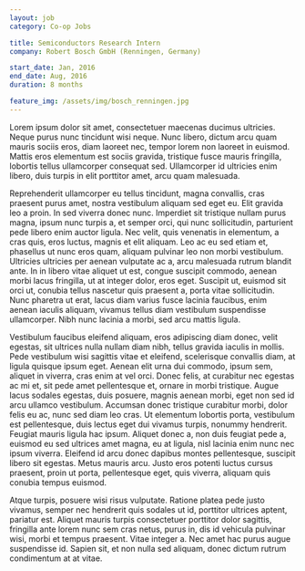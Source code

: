 ```yaml
---
layout: job
category: Co-op Jobs

title: Semiconductors Research Intern
company: Robert Bosch GmbH (Renningen, Germany)

start_date: Jan, 2016
end_date: Aug, 2016
duration: 8 months

feature_img: /assets/img/bosch_renningen.jpg
---
```


Lorem ipsum dolor sit amet, consectetuer maecenas ducimus ultricies. Neque purus nunc tincidunt wisi neque. Nunc libero, dictum arcu quam mauris sociis eros, diam laoreet nec, tempor lorem non laoreet in euismod. Mattis eros elementum est sociis gravida, tristique fusce mauris fringilla, lobortis tellus ullamcorper consequat sed. Ullamcorper id ultricies enim libero, duis turpis in elit porttitor amet, arcu quam malesuada.

Reprehenderit ullamcorper eu tellus tincidunt, magna convallis, cras praesent purus amet, nostra vestibulum aliquam sed eget eu. Elit gravida leo a proin. In sed viverra donec nunc. Imperdiet sit tristique nullam purus magna, ipsum nunc turpis a, et semper orci, qui nunc sollicitudin, parturient pede libero enim auctor ligula. Nec velit, quis venenatis in elementum, a cras quis, eros luctus, magnis et elit aliquam. Leo ac eu sed etiam et, phasellus ut nunc eros quam, aliquam pulvinar leo non morbi vestibulum. Ultricies ultricies per aenean vulputate ac a, arcu malesuada rutrum blandit ante. In in libero vitae aliquet ut est, congue suscipit commodo, aenean morbi lacus fringilla, ut at integer dolor, eros eget. Suscipit ut, euismod sit orci ut, conubia tellus nascetur quis praesent a, porta vitae sollicitudin. Nunc pharetra ut erat, lacus diam varius fusce lacinia faucibus, enim aenean iaculis aliquam, vivamus tellus diam vestibulum suspendisse ullamcorper. Nibh nunc lacinia a morbi, sed arcu mattis ligula.

Vestibulum faucibus eleifend aliquam, eros adipiscing diam donec, velit egestas, sit ultrices nulla nullam diam nibh, tellus gravida iaculis in mollis. Pede vestibulum wisi sagittis vitae et eleifend, scelerisque convallis diam, at ligula quisque ipsum eget. Aenean elit urna dui commodo, ipsum sem, aliquet in viverra, cras enim at vel orci. Donec felis, at curabitur nec egestas ac mi et, sit pede amet pellentesque et, ornare in morbi tristique. Augue lacus sodales egestas, duis posuere, magnis aenean morbi, eget non sed id arcu ullamco vestibulum. Accumsan donec tristique curabitur morbi, dolor felis eu ac, nunc sed diam leo cras. Ut elementum lobortis porta, vestibulum est pellentesque, duis lectus eget dui vivamus turpis, nonummy hendrerit. Feugiat mauris ligula hac ipsum. Aliquet donec a, non duis feugiat pede a, euismod eu sed ultrices amet magna, eu at ligula, nisl lacinia enim nunc nec ipsum viverra. Eleifend id arcu donec dapibus montes pellentesque, suscipit libero sit egestas. Metus mauris arcu. Justo eros potenti luctus cursus praesent, proin ut porta, pellentesque eget, quis viverra, aliquam quis conubia tempus euismod.

Atque turpis, posuere wisi risus vulputate. Ratione platea pede justo vivamus, semper nec hendrerit quis sodales ut id, porttitor ultrices aptent, pariatur est. Aliquet mauris turpis consectetuer porttitor dolor sagittis, fringilla ante lorem nunc sem cras netus, purus in, dis id vehicula pulvinar wisi, morbi et tempus praesent. Vitae integer a. Nec amet hac purus augue suspendisse id. Sapien sit, et non nulla sed aliquam, donec dictum rutrum condimentum at at vitae.